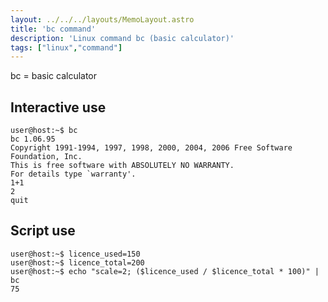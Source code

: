 ```yaml
---
layout: ../../../layouts/MemoLayout.astro
title: 'bc command'
description: 'Linux command bc (basic calculator)'
tags: ["linux","command"]
---
```


bc = basic calculator

## Interactive use

```console
user@host:~$ bc
bc 1.06.95
Copyright 1991-1994, 1997, 1998, 2000, 2004, 2006 Free Software Foundation, Inc.
This is free software with ABSOLUTELY NO WARRANTY.
For details type `warranty'.
1+1
2
quit
```

## Script use

```console
user@host:~$ licence_used=150
user@host:~$ licence_total=200
user@host:~$ echo "scale=2; ($licence_used / $licence_total * 100)" | bc
75
```
